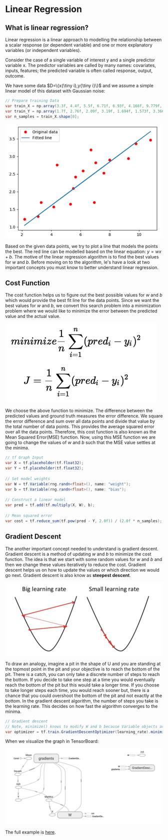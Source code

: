 # Linear Regression



## What is linear regression?

Linear regression is a linear approach to modelling the relationship between a scalar response (or dependent variable) and one or more explanatory variables (or independent variables). 

Consider the case of a single variable of interest y and a single predictor variable x. The predictor variables are called by many names: covariates, inputs, features; the predicted variable is often called response, output, outcome.

We have some data $D=\{x{\tiny i},y{\tiny i}\}$ and we assume a simple linear model of this dataset with Gaussian noise:


```csharp
// Prepare training Data
var train_X = np.array(3.3f, 4.4f, 5.5f, 6.71f, 6.93f, 4.168f, 9.779f, 6.182f, 7.59f, 2.167f, 7.042f, 10.791f, 5.313f, 7.997f, 5.654f, 9.27f, 3.1f);
var train_Y = np.array(1.7f, 2.76f, 2.09f, 3.19f, 1.694f, 1.573f, 3.366f, 2.596f, 2.53f, 1.221f, 2.827f, 3.465f, 1.65f, 2.904f, 2.42f, 2.94f, 1.3f);
var n_samples = train_X.shape[0];
```
![regression dataset](../_images/regression-dataset.png)

Based on the given data points, we try to plot a line that models the points the best. The red line can be modelled based on the linear equation: $y = wx + b$. The motive of the linear regression algorithm is to find the best values for $w$ and $b$. Before moving on to the algorithm, le's have a look at two important concepts you must know to better understand linear regression.



## Cost Function

The cost function helps us to figure out the best possible values for $w$ and $b$ which would provide the best fit line for the data points. Since we want the best values for $w$ and $b$, we convert this search problem into a minimization problem where we would like to minimize the error between the predicted value and the actual value.



![minimize-square-cost](../_images/minimize-square-cost.png)

We choose the above function to minimize. The difference between the predicted values and ground truth measures the error difference. We square the error difference and sum over all data points and divide that
value by the total number of data points. This provides the average squared error over all the data points. Therefore, this cost function is also known as the Mean Squared Error(MSE) function. Now, using this MSE
function we are going to change the values of $w$ and $b$ such that the MSE value settles at the minima.



```csharp
// tf Graph Input
var X = tf.placeholder(tf.float32);
var Y = tf.placeholder(tf.float32);

// Set model weights 
var W = tf.Variable(rng.randn<float>(), name: "weight");
var b = tf.Variable(rng.randn<float>(), name: "bias");

// Construct a linear model
var pred = tf.add(tf.multiply(X, W), b);

// Mean squared error
var cost = tf.reduce_sum(tf.pow(pred - Y, 2.0f)) / (2.0f * n_samples);
```



## Gradient Descent

The another important concept needed to understand is gradient descent. Gradient descent is a method of updating $w$ and $b$ to minimize the cost function. The idea is that we start with some random values for $w$ and $b$ and then we change these values iteratively to reduce the cost. Gradient descent helps us on how to update the values or which direction we would go next. Gradient descent is also know as **steepest descent**.




![gradient-descent](../_images/gradient-descent.png)

To draw an analogy, imagine a pit in the shape of U and you are standing at the topmost point in the pit and your objective is to reach the bottom of the pit. There is a catch, you can only take a discrete number
of steps to reach the bottom. If you decide to take one step at a time you would eventually reach the bottom of the pit but this would take a longer time. If you choose to take longer steps each time, you would 
reach sooner but, there is a chance that you could overshoot the bottom of the pit and not exactly at the bottom. In the gradient descent algorithm, the number of steps you take is the learning rate. This 
decides on how fast the algorithm converges to the minima.




```csharp
// Gradient descent
// Note, minimize() knows to modify W and b because Variable objects are trainable=True by default
var optimizer = tf.train.GradientDescentOptimizer(learning_rate).minimize(cost);
```

When we visualize the graph in TensorBoard:

![linear-regression](../_images/linear-regression-tensor-board.png)

The full example is [here](https://github.com/SciSharp/TensorFlow.NET/blob/master/test/TensorFlowNET.Examples/BasicModels/LinearRegression.cs).

